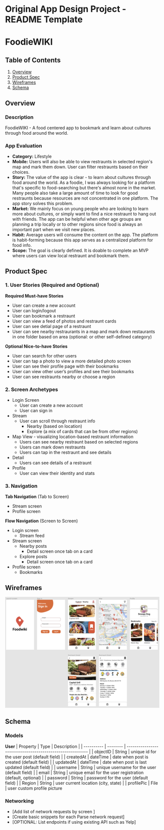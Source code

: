 Original App Design Project - README Template
===

# FoodieWIKI

## Table of Contents
1. [Overview](#Overview)
1. [Product Spec](#Product-Spec)
1. [Wireframes](#Wireframes)
2. [Schema](#Schema)

## Overview
### Description
FoodieWIKI - A food centered app to bookmark and learn about cultures through food around the world.

### App Evaluation
- **Category:** Lifestyle
- **Mobile:** Users will also be able to view restraunts in selected region's map and mark them down. User can filter restraunts based on their choices.
- **Story:** The value of the app is clear - to learn about cultures through food around the world. As a foodie, I was always looking for a platform that's specific to food-searching but there's almost none in the market. Many people also take a large amount of time to look for good restraunts because resources are not concentrated in one platform. The app story solves this problem.
- **Market:** We mainly focus on young people who are looking to learn more about cultures, or simply want to find a nice restraunt to hang out with friends. The app can be helpful when other age groups are planning a trip locally or to other regions since food is always an important part when we visit new places.
- **Habit:** Average users will consume the content on the app. The platform is habit-forming because this app serves as a centralized platform for food info.
- **Scope:** The goal is clearly defined. It is doable to complete an MVP where users can view local restraunt and bookmark them. 

## Product Spec

### 1. User Stories (Required and Optional)

**Required Must-have Stories**
* User can create a new account
* User can login/logout
* User can bookmark a restraunt
* User can view a feed of photos and restraunt cards
* User can see detial page of a restraunt
* User can see nearby restraurants in a map and mark down restaurants in one folder based on area (optional: or other self-defined category)


**Optional Nice-to-have Stories**
* User can search for other users
* User can tap a photo to view a more detailed photo screen
* User can see their profile page with their bookmarks
* User can view other user’s profiles and see their bookmarks
* User can see restraunts nearby or choose a region


### 2. Screen Archetypes

* Login Screen
   * User can create a new account
   * User can sign in
* Stream 
    * User can scroll through restraunt info 
        * Nearby (based on location)
        * Explore (a mix of cards that can be from other regions)
* Map View - visualizing location-based restraunt information
   * Users can see nearby restraunt based on selected regions
   * Users can mark down restraunts
   * Users can tap in the restraunt and see details
* Detail
    * Users can see details of a restraunt
* Profile 
    * User can view their identity and stats

### 3. Navigation

**Tab Navigation** (Tab to Screen)

* Stream screen
* Profile screen

**Flow Navigation** (Screen to Screen)

* Login screen
   * Stream feed
* Stream screen
   * Nearby posts
       * Detail screen once tab on a card
   * Explore posts
       * Detail screen once tab on a card
* Profile screen
    * Bookmarks

## Wireframes
<img src="https://github.com/minzsiure/Foodie/blob/main/wireframe.png?raw=true" width=600>

## Schema 
### Models
**User**
| Property   | Type     | Description                                                |
| ---------- | -------- | ---------------------------------------------------------- |
| objectID   | String   | unique id for the user post (default field)                |
| createdAt  | dateTime | date when post is created (default field)                  |
| updatedAt  | dateTime | date when post is last updated (default field)             |
| username   | String   | unique username for the user (default field)               |
| email      | String   | unique email for the user registration (default, optional) |
| password   | String   | password for the user (default field)                      |
| Region     | String   | user current location (city, state)                        |
| profilePic | File     | user custom profile picture 
### Networking
- [Add list of network requests by screen ]
- [Create basic snippets for each Parse network request]
- [OPTIONAL: List endpoints if using existing API such as Yelp]
